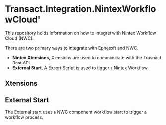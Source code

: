 # Transact.Integration.NintexWorkflowCloud'


This repository holds information on how to integret with Nintex Workflow Cloud (NWC). 

There are two primary ways to integrate with Ephesoft and NWC. 
- **Nintex Xtensions**, Xtensions are used to communicate with the Trasnact Rest API
- **External Start**, A Export Script is used to tigger a Nintex Workflow

## Xtensions


## External Start

The External start uses a NWC component workflow start to trigger a workflow process.

